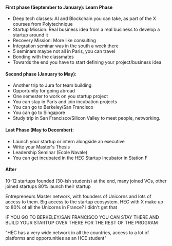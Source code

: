 
#### First phase (September to January): Learn Phase

- Deep tech classes: AI and Blockchain you can take, as part of the X courses from Polytechnique
- Startup Mission: Real business idea from a real business to develop a startup around it
- Recovery Mission: More like consulting
- Integration seminar was in the south a week there
- 5 seminars maybe not all in Paris, you can travel
- Bonding with the classmates
- Towards the end you have to start defining your project/business idea

#### Second phase (January to May):

- Another trip to Jura for team building
- Opportunity for going abroad
- One semester to work on you startup project
- You can stay in Paris and join incubation projects
- You can go to Berkeley/San Francisco
- You can go to Singapore
- Study trip in San Francisco/Silicon Valley to meet people, networking.

#### Last Phase (May to December):

- Launch your startup or intern alongside an executive
- Write your Master's Thesis
- Leadership Seminar (Ecole Navale)
- You can get incubated in the HEC Startup Incubator in Station F

#### After

10-12 startups founded (30-ish students) at the end, many joined VCs, other joined startups
80% launch their startup

Entrepreneurs Master network, with founders of Unicorns and lots of access to them. 
Big access to the startup ecosystem.
HEC with X make up to 80% of all the Unicorns in France? i didn't get that

IF YOU GO TO BERKELEY/SAN FRANCISCO YOU CAN STAY THERE AND BUILD YOUR STARTUP OVER THERE FOR THE REST OF THE PROGRAM

"HEC has a very wide network in all the countries, access to a lot of platforms and opportunities as an HCE student"